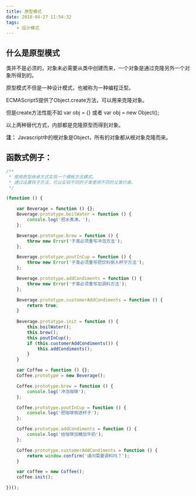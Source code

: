 ```yaml
---
title: 原型模式
date: 2018-04-27 11:54:32
tags:
	- 设计模式
---
```



## 什么是原型模式

类并不是必须的，对象未必需要从类中创建而来，一个对象是通过克隆另外一个对象所得到的。

原型模式不但是一种设计模式，也被称为一种编程泛型。

<!-- more -->

ECMAScript5提供了Object.create方法，可以用来克隆对象。

但是create方法性能不如 var obj = {} 或者 var obj = new Object();

以上两种替代方式，内部都是克隆原型而得到对象。



**注：** Javascript中的根对象是Object，所有的对象都从根对象克隆而来。



## 函数式例子：

```js
/**
 * 使用原型继承方式实现一个模板方法模式。
 * 通过设置钩子方法，可以实现不同的子类使用不同的父类约束。
 */

(function () {

    var Beverage = function () {};
    Beverage.prototype.boilWater = function () {
        console.log('把水煮沸。');
    };

    Beverage.prototype.brew = function () {
        throw new Error('子类必须重写冲泡方法');
    };

    Beverage.prototype.poutInCup = function () {
        throw new Error('子类必须重写把饮料倒入杯子方法');
    };

    Beverage.prototype.addCondiments = function () {
        throw new Error('子类必须重写加调料方法');
    };

    Beverage.prototype.customerAddCondiments = function () {
        return true;
    }
    
    Beverage.prototype.init = function () {
        this.boilWater();
        this.brew();
        this.poutInCup();
        if (this.customerAddCondiments()) {
            this.addCondiments();
        }
    }

    var Coffee = function () {};
    Coffee.prototype = new Beverage();

    Coffee.prototype.brew = function () {
        console.log('冲泡咖啡');
    };

    Coffee.prototype.poutInCup = function () {
        console.log('把咖啡倒进杯子');
    };

    Coffee.prototype.addCondiments = function () {
        console.log('给咖啡加糖加牛奶');
    };

    Coffee.prototype.customerAddCondiments = function () {
        return window.confirm('请问需要调料吗？');  
    }

    var coffee = new Coffee();
    coffee.init();

})();
```
